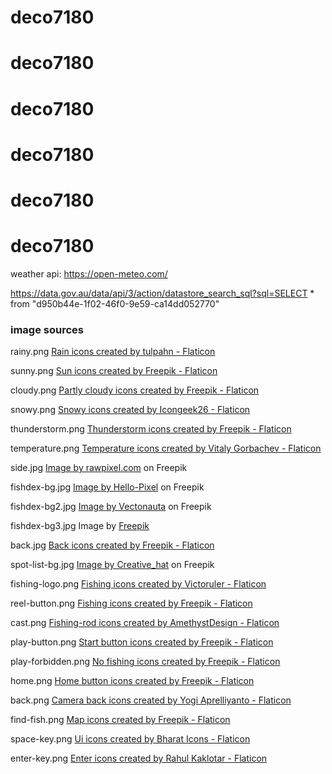 # deco7180

# deco7180

# deco7180

# deco7180

# deco7180

# deco7180

weather api:
https://open-meteo.com/

https://data.gov.au/data/api/3/action/datastore_search_sql?sql=SELECT \* from "d950b44e-1f02-46f0-9e59-ca14dd052770"

### image sources

rainy.png
<a href="https://www.flaticon.com/free-icons/rain" title="rain icons">Rain icons created by tulpahn - Flaticon</a>

sunny.png
<a href="https://www.flaticon.com/free-icons/sun" title="sun icons">Sun icons created by Freepik - Flaticon</a>

cloudy.png
<a href="https://www.flaticon.com/free-icons/partly-cloudy" title="partly cloudy icons">Partly cloudy icons created by Freepik - Flaticon</a>

snowy.png
<a href="https://www.flaticon.com/free-icons/snowy" title="snowy icons">Snowy icons created by Icongeek26 - Flaticon</a>

thunderstorm.png
<a href="https://www.flaticon.com/free-icons/thunderstorm" title="thunderstorm icons">Thunderstorm icons created by Freepik - Flaticon</a>

temperature.png
<a href="https://www.flaticon.com/free-icons/temperature" title="temperature icons">Temperature icons created by Vitaly Gorbachev - Flaticon</a>

side.jpg
<a href="https://www.freepik.com/free-vector/blue-pink-halftone-background_14547742.htm#query=light%20color%20background&position=2&from_view=keyword&track=ais">Image by rawpixel.com</a> on Freepik

fishdex-bg.jpg
<a href="https://www.freepik.com/free-vector/abstract-watercolor-pastel-background_20603977.htm#query=blue%20color%20background&position=0&from_view=search&track=ais">Image by Hello-Pixel</a> on Freepik

fishdex-bg2.jpg
<a href="https://www.freepik.com/free-vector/blue-watercolor-texture_14688978.htm?query=blue%20color%20background#from_view=detail_alsolike#position=2&query=blue%20color%20background">Image by Vectonauta</a> on Freepik

fishdex-bg3.jpg
Image by <a href="https://www.freepik.com/free-vector/watercolor-blue-background_23985360.htm#from_view=detail_alsolike">Freepik</a>

back.jpg
<a href="https://www.flaticon.com/free-icons/back" title="back icons">Back icons created by Freepik - Flaticon</a>

spot-list-bg.jpg
<a href="https://www.freepik.com/free-vector/soft-colorful-watercolor-texture-decorative-background_29463531.htm#query=light%20color%20background&position=1&from_view=keyword&track=ais">Image by Creative_hat</a> on Freepik

fishing-logo.png
<a href="https://www.flaticon.com/free-icons/fishing" title="fishing icons">Fishing icons created by Victoruler - Flaticon</a>

reel-button.png
<a href="https://www.flaticon.com/free-icons/fishing" title="fishing icons">Fishing icons created by Freepik - Flaticon</a>

cast.png
<a href="https://www.flaticon.com/free-icons/fishing-rod" title="fishing-rod icons">Fishing-rod icons created by AmethystDesign - Flaticon</a>

play-button.png
<a href="https://www.flaticon.com/free-icons/start-button" title="start button icons">Start button icons created by Freepik - Flaticon</a>

play-forbidden.png
<a href="https://www.flaticon.com/free-icons/no-fishing" title="no fishing icons">No fishing icons created by Freepik - Flaticon</a>

home.png
<a href="https://www.flaticon.com/free-icons/home-button" title="home button icons">Home button icons created by Freepik - Flaticon</a>

back.png
<a href="https://www.flaticon.com/free-icons/camera-back" title="camera back icons">Camera back icons created by Yogi Aprelliyanto - Flaticon</a>

find-fish.png
<a href="https://www.flaticon.com/free-icons/map" title="map icons">Map icons created by Freepik - Flaticon</a>

space-key.png
<a href="https://www.flaticon.com/free-icons/ui" title="ui icons">Ui icons created by Bharat Icons - Flaticon</a>

enter-key.png
<a href="https://www.flaticon.com/free-icons/enter" title="enter icons">Enter icons created by Rahul Kaklotar - Flaticon</a>
